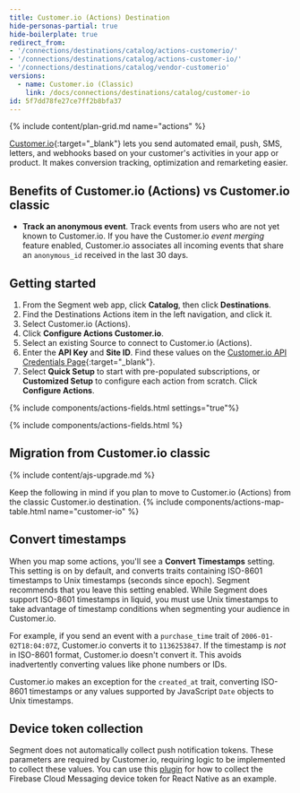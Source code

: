 ```yaml
---
title: Customer.io (Actions) Destination
hide-personas-partial: true
hide-boilerplate: true
redirect_from:
- '/connections/destinations/catalog/actions-customerio/'
- '/connections/destinations/catalog/actions-customer-io/'
- '/connections/destinations/catalog/vendor-customerio'
versions:
  - name: Customer.io (Classic)
    link: /docs/connections/destinations/catalog/customer-io
id: 5f7dd78fe27ce7ff2b8bfa37
---
```

{% include content/plan-grid.md name="actions" %}

[Customer.io](https://customer.io/){:target="_blank"} lets you send automated email, push, SMS, letters, and webhooks based on your customer's activities in your app or product. It makes conversion tracking, optimization and remarketing easier. 

## Benefits of Customer.io (Actions) vs Customer.io classic

- **Track an anonymous event**. Track events from users who are not yet known to Customer.io. If you have the Customer.io *event merging* feature enabled, Customer.io associates all incoming events that share an `anonymous_id` received in the last 30 days.

## Getting started

1. From the Segment web app, click **Catalog**, then click **Destinations**.
2. Find the Destinations Actions item in the left navigation, and click it.
3. Select Customer.io (Actions).
4. Click **Configure Actions Customer.io**.
5. Select an existing Source to connect to Customer.io (Actions).
6. Enter the **API Key** and **Site ID**. Find these values on the [Customer.io API Credentials Page](https://fly.customer.io/settings/api_credentials){:target="_blank"}.
7. Select **Quick Setup** to start with pre-populated subscriptions, or **Customized Setup** to configure each action from scratch. Click **Configure Actions**.

{% include components/actions-fields.html settings="true"%}

{% include components/actions-fields.html %}


## Migration from Customer.io classic

{% include content/ajs-upgrade.md %}


Keep the following in mind if you plan to move to Customer.io (Actions) from the classic Customer.io destination.
{% include components/actions-map-table.html name="customer-io" %}

## Convert timestamps

When you map some actions, you'll see a **Convert Timestamps** setting. This setting is on by default, and converts traits containing ISO-8601 timestamps to Unix timestamps (seconds since epoch). Segment recommends that you leave this setting enabled. While Segment does support ISO-8601 timestamps in liquid, you must use Unix timestamps to take advantage of timestamp conditions when segmenting your audience in Customer.io.

For example, if you send an event with a `purchase_time` trait of `2006-01-02T18:04:07Z`, Customer.io converts it to `1136253847`. If the timestamp is *not* in ISO-8601 format, Customer.io doesn't convert it. This avoids inadvertently converting values like phone numbers or IDs. 

Customer.io makes an exception for the `created_at` trait, converting ISO-8601 timestamps or any values supported by JavaScript `Date` objects to Unix timestamps.

## Device token collection

Segment does not automatically collect push notification tokens. These parameters are required by Customer.io, requiring logic to be implemented to collect these values. You can use this [plugin](https://github.com/segmentio/analytics-react-native/tree/master/packages/plugins/plugin-device-token) for how to collect the Firebase Cloud Messaging device token for React Native as an example. 
